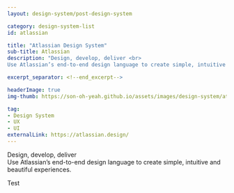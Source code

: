 ```yaml
---
layout: design-system/post-design-system

category: design-system-list
id: atlassian

title: "Atlassian Design System"
sub-title: Atlassian
description: "Design, develop, deliver <br>
Use Atlassian’s end-to-end design language to create simple, intuitive and beautiful experiences."

excerpt_separator: <!--end_excerpt-->

headerImage: true
img-thumb: https://son-oh-yeah.github.io/assets/images/design-system/atlassian-homepage@2x.png

tag:
- Design System
- UX
- UI
externalLink: https://atlassian.design/
---
```


Design, develop, deliver <br>
Use Atlassian’s end-to-end design language to create simple, intuitive and beautiful experiences.
<!--end_excerpt-->

Test